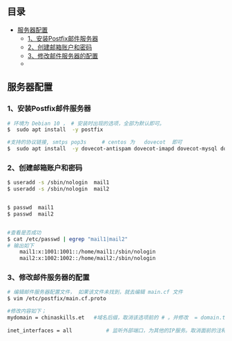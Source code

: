 ## 目录

- [服务器配置](#服务器配置)
  - [1、安装Postfix邮件服务器](#1、安装Postfix邮件服务器)
  - [2、创建邮箱账户和密码](#2、创建邮箱账户和密码)
  - [3、修改邮件服务器的配置](#3、修改邮件服务器的配置)
  - 




## 服务器配置

### 1、安装Postfix邮件服务器

```bash
# 环境为 Debian 10 ， # 安装时出现的选项，全部为默认即可。
$  sudo apt install  -y postfix  

#支持的协议链接, smtps pop3s     # centos 为   dovecot  即可
$  sudo apt install  -y dovecot-antispam dovecot-imapd dovecot-mysql dovecot-sqlite dovecot-auth-lua dovecot-ldap dovecot-pgsql dovecot-submissiond dovecot-core dovecot-lmtpd         dovecot-pop3d dovecot-dev dovecot-lucene dovecot-sieve dovecot-gssapi dovecot-managesieved dovecot-solr 

```



### 2、创建邮箱账户和密码

```bash
$ useradd -s /sbin/nologin  mail1
$ useradd -s /sbin/nologin  mail2


$ passwd  mail1
$ passwd  mail2


#查看是否成功
$ cat /etc/passwd | egrep "mail1|mail2"
# 输出如下
	mail1:x:1001:1001::/home/mail1:/sbin/nologin
	mail2:x:1002:1002::/home/mail2:/sbin/nologin

```



### 3、修改邮件服务器的配置

```bash
# 编辑邮件服务器配置文件， 如果该文件未找到，就去编辑 main.cf 文件
$ vim /etc/postfix/main.cf.proto  

#修改内容如下；
mydomain = chinaskills.et   #域名后缀，取消该选项前的 # 。并修改  = domain.tld 为 = chinaskills.et
	
inet_interfaces = all			# 监听外部端口，为其他的IP服务。取消面前的注释即可。如果不为 all, 那就修改。
```







